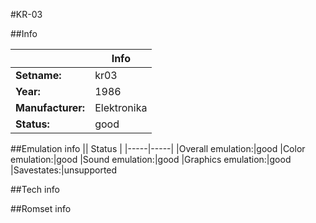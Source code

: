 #KR-03

##Info

||Info|
|-----|-----|
|**Setname:**|kr03
|**Year:**|1986
|**Manufacturer:**|Elektronika
|**Status:**|good

##Emulation info
|| Status |
|-----|-----|
|Overall emulation:|good
|Color emulation:|good
|Sound emulation:|good
|Graphics emulation:|good
|Savestates:|unsupported

##Tech info

##Romset info

<!--- START OF EDITED COMMENT DO NOT TOUCH TEXT ABOVE-->
